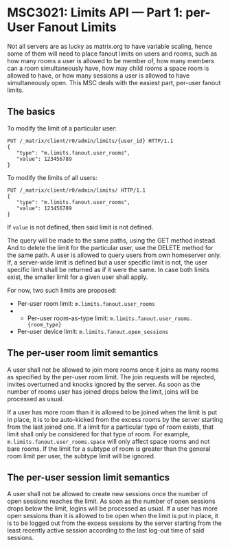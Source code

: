 # MSC3021: Limits API — Part 1: per-User Fanout Limits

Not all servers are as lucky as matrix.org to have variable scaling,
hence some of them will need to place fanout limits on users and rooms,
such as how many rooms a user is allowed to be member of, how many members can
a room simultaneously have, how may child rooms a space room is allowed
to have, or how many sessions a user is allowed to have simultaneously open.
This MSC deals with the easiest part, per-user fanout limits.

## The basics

To modify the limit of a particular user:
```
PUT /_matrix/client/r0/admin/limits/{user_id} HTTP/1.1
{
   "type": "m.limits.fanout.user_rooms",
   "value": 123456789
}
```

To modify the limits of all users:
```
PUT /_matrix/client/r0/admin/limits/ HTTP/1.1
{
   "type": "m.limits.fanout.user_rooms",
   "value": 123456789
}
```
If `value` is not defined, then said limit is not defined.

The query will be made to the same paths, using the GET method instead.
And to delete the limit for the particular user, use the DELETE method
for the same path. A user is allowed to query users from own homeserver only.
If, a server-wide limit is defined but a user specific limit is not,
the user specific limit shall be returned as if it were the same. In case
both limits exist, the smaller limit for a given user shall apply.

For now, two such limits are proposed:

* Per-user room limit: `m.limits.fanout.user_rooms`
* * Per-user room-as-type limit: `m.limits.fanout.user_rooms.{room_type}`
* Per-user device limit: `m.limits.fanout.open_sessions`

## The per-user room limit semantics

A user shall not be allowed to join more rooms once it joins as many rooms as 
specified by the per-user room limit. The join requests will be rejected,
invites overturned and knocks ignored by the server. As soon as the number of
rooms user has joined drops below the limit, joins will be processed as usual.

If a user has more room than it is allowed to be joined when the limit is put
in place, it is to be auto-kicked from the excess rooms by the server
starting from the last joined one. If a limit for a particular type of room
exists, that limit shall only be considered for that type of room. For example,
`m.limits.fanout.user_rooms.space` will only affect space rooms and not bare
rooms. If the limit for a subtype of room is greater than the general room limit
per user, the subtype limit will be ignored.

## The per-user session limit semantics

A user shall not be allowed to create new sessions once the number of open
sessions reaches the limit. As soon as the number of open sessions drops below
the limit, logins will be processed as usual. If a user has more open sessions
than it is allowed to be open when the limit is put in place, it is to be
logged out from the excess sessions by the server starting from the least
recently active session according to the last log-out time of said sessions.
